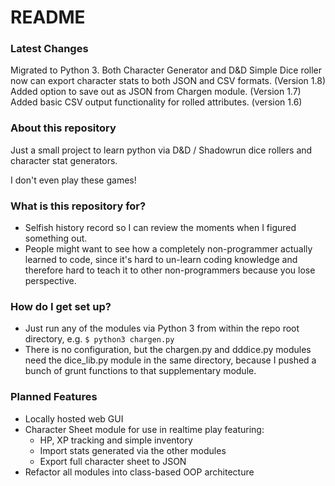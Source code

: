 # README #

### Latest Changes ###
Migrated to Python 3. Both Character Generator and D&D Simple Dice roller now can export character stats to both JSON and CSV formats. (Version 1.8)
Added option to save out as JSON from Chargen module. (Version 1.7)
Added basic CSV output functionality for rolled attributes. (version 1.6)

### About this repository ###
Just a small project to learn python via D&D / Shadowrun dice rollers and character stat generators.

I don't even play these games!

### What is this repository for? ###

* Selfish history record so I can review the moments when I figured something out.
* People might want to see how a completely non-programmer actually learned to code, since it's hard to un-learn coding knowledge and therefore hard to teach it to other non-programmers because you lose perspective.

### How do I get set up? ###

* Just run any of the modules via Python 3 from within the repo root directory, e.g. `$ python3 chargen.py`
* There is no configuration, but the chargen.py and dddice.py modules need the dice_lib.py module in the same directory, because I pushed a bunch of grunt functions to that supplementary module.

### Planned Features ###
* Locally hosted web GUI
* Character Sheet module for use in realtime play featuring:
    * HP, XP tracking and simple inventory
    * Import stats generated via the other modules
    * Export full character sheet to JSON
* Refactor all modules into class-based OOP architecture